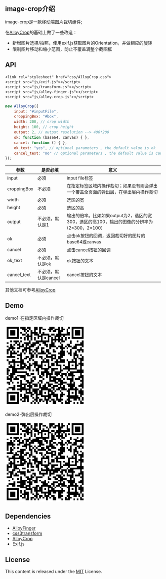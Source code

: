 ## image-crop介绍

image-crop是一款移动端图片裁切组件;

在[AlloyCrop](https://github.com/AlloyTeam/AlloyCrop)的基础上做了一些改造：
* 新增图片选择/拍照，使用exif.js获取图片的Orientation，并做相应的旋转
* 限制图片移动和缩小范围，防止不覆盖满整个截图框

## API
```
<link rel="stylesheet" href="css/AlloyCrop.css">
<script src="js/exif.js"></script>
<script src="js/transform.js"></script>
<script src="js/alloy-finger.js"></script>
<script src="js/alloy-crop.js"></script>
```
```js
new AlloyCrop({
    input: "#inputFile",
    croppingBox: "#box",
    width: 200, // crop width
    height: 100, // crop height
    output: 2, // output resolution --> 400*200
    ok: function (base64, canvas) { },
    cancel: function () { },
    ok_text: "yes", // optional parameters , the default value is ok
    cancel_text: "no" // optional parameters , the default value is cancel
});
```

参数 |是否必填 | 意义
----|------|----
input | 必须  | input file标签
croppingBox | 不必须 | 在指定标签区域内操作裁切；如果没有则会弹出一个覆盖全页面的弹出层，在弹出层内操作裁切
width | 必须  | 选区的宽
height | 必须  | 选区的高
output | 不必须，默认是1 | 输出的倍率。比如如果output为2，选区的宽300，选区的高100，输出的图像的分辨率为 (2×300，2×100）
ok | 必须  | 点击ok按钮的回调，返回裁切好的图片的base64或canvas
cancel | 必须  | 点击cancel按钮的回调
ok_text | 不必须，默认是ok  | ok按钮的文本
cancel_text | 不必须，默认是cancel  | cancel按钮的文本

其他文档可参考[AlloyCrop](https://github.com/AlloyTeam/AlloyCrop)

## Demo

demo1-在指定区域内操作裁切

![](./img/demo1.png)

demo2-弹出层操作裁切

![](./img/demo2.png)

## Dependencies
* [AlloyFinger](https://github.com/AlloyTeam/AlloyFinger)
* [css3transform](https://alloyteam.github.io/AlloyTouch/transformjs/)
* [AlloyCrop](https://github.com/AlloyTeam/AlloyCrop)
* [Exif.js](http://code.ciaoca.com/javascript/exif-js/)


## License
This content is released under the [MIT](http://opensource.org/licenses/MIT) License.
